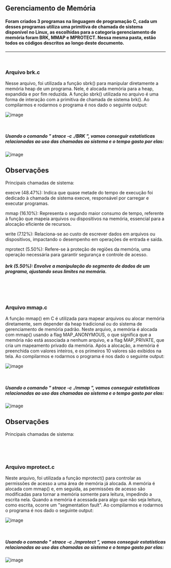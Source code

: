 
## Gerenciamento de Memória

 #### Foram criados 3 programas na linguagem de programação C, cada um desses programas utiliza uma primitiva de chamada de sistema disponível no Linux, as escolhidas para a categoria gerenciamento de memória foram BRK, MMAP e MPROTECT. Nessa mesma pasta, estão todos os códigos descritos ao longo deste documento.

---

<p>&nbsp;</p>

 ### Arquivo brk.c 

   Nesse arquivo, foi utilizada a função sbrk() para manipular diretamente a memória heap de um programa. Nele, é alocada memória para a heap, expandida e por fim reduzida. A função sbrk() utilizada no arquivo é uma forma de interação com a primitiva de chamada de sistema brk(). Ao compilarmos e rodarmos o programa é nos dado o seguinte output:


 ![image](https://github.com/user-attachments/assets/be68c1bd-0565-4d21-9c69-ef12cd472deb)
 
 <p>&nbsp;</p>
 
 ##### Usando o comando " strace -c ./BRK ", vamos conseguir estatísticas relacionadas ao uso das chamadas ao sistema e o tempo gasto por elas: 


![image](https://github.com/user-attachments/assets/949c795b-79ee-4c3d-99c0-47bdb62f6828)




## Observações

Principais chamadas de sistema:

execve (48.47%): Indica que quase metade do tempo de execução foi dedicado à chamada de sistema execve, responsável por carregar e executar programas.

mmap (16.10%): Representa o segundo maior consumo de tempo, referente à função que mapeia arquivos ou dispositivos na memória, essencial para a alocação eficiente de recursos.

write (7.12%): Relaciona-se ao custo de escrever dados em arquivos ou dispositivos, impactando o desempenho em operações de entrada e saída.

mprotect (5.50%): Refere-se à proteção de regiões da memória, uma operação necessária para garantir segurança e controle de acesso.

##### brk (5.50%): Envolve a manipulação do segmento de dados de um programa, ajustando seus limites na memória.


<p>&nbsp;</p>
<p>&nbsp;</p>

 ### Arquivo mmap.c 
 
  A função mmap() em C é utilizada para mapear arquivos ou alocar memória diretamente, sem depender da heap tradicional ou do sistema de gerenciamento de memória padrão. Neste arquivo, a memória é alocada com mmap() usando a flag MAP_ANONYMOUS, o que significa que a memória não está associada a nenhum arquivo, e a flag MAP_PRIVATE, que cria um mapeamento privado da memória. Após a alocação, a memória é preenchida com valores inteiros, e os primeiros 10 valores são exibidos na tela. Ao compilarmos e rodarmos o programa é nos dado o seguinte output:


![image](https://github.com/user-attachments/assets/1155a2bc-c22f-48c9-bccb-6d285224a294)

<p>&nbsp;</p>

 ##### Usando o comando " strace -c ./mmap ", vamos conseguir estatísticas relacionadas ao uso das chamadas ao sistema e o tempo gasto por elas: 
 
![image](https://github.com/user-attachments/assets/f277f17f-2bcb-4fdf-b88e-988d31a96262)


## Observações

Principais chamadas de sistema:



<p>&nbsp;</p>
<p>&nbsp;</p>

 ### Arquivo mprotect.c
 
  Neste arquivo, foi utilizada a função mprotect() para controlar as permissões de acesso a uma área de memória já alocada. A memória é alocada com mmap() e, em seguida, as permissões de acesso são modificadas para tornar a memória somente para leitura, impedindo a escrita nela. Quando a memória é acessada para algo que não seja leitura, como escrita, ocorre um "segmentation fault". Ao compilarmos e rodarmos o programa é nos dado o seguinte output:

 ![image](https://github.com/user-attachments/assets/e9dad229-843f-43d5-aeee-cc0d276f310e)

 <p>&nbsp;</p>

 ##### Usando o comando " strace -c ./mprotect ", vamos conseguir estatísticas relacionadas ao uso das chamadas ao sistema e o tempo gasto por elas: 

![image](https://github.com/user-attachments/assets/6f771361-f1da-4065-a55a-eb5b60e285fb)



